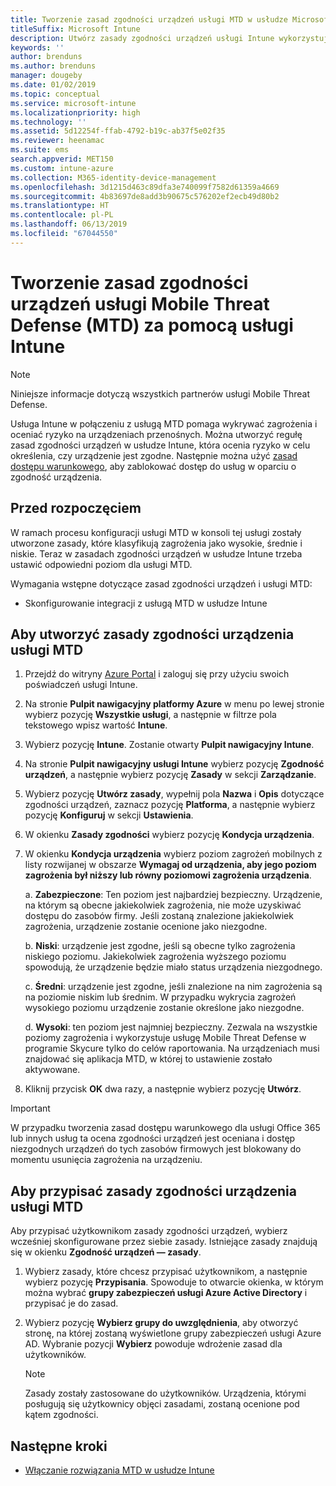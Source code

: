 ```yaml
---
title: Tworzenie zasad zgodności urządzeń usługi MTD w usłudze Microsoft Intune
titleSuffix: Microsoft Intune
description: Utwórz zasady zgodności urządzeń usługi Intune wykorzystujące poziomy zagrożeń partnera MTD w celu określenia, czy urządzenie przenośne może uzyskiwać dostęp do zasobów firmy.
keywords: ''
author: brenduns
ms.author: brenduns
manager: dougeby
ms.date: 01/02/2019
ms.topic: conceptual
ms.service: microsoft-intune
ms.localizationpriority: high
ms.technology: ''
ms.assetid: 5d12254f-ffab-4792-b19c-ab37f5e02f35
ms.reviewer: heenamac
ms.suite: ems
search.appverid: MET150
ms.custom: intune-azure
ms.collection: M365-identity-device-management
ms.openlocfilehash: 3d1215d463c89dfa3e740099f7582d61359a4669
ms.sourcegitcommit: 4b83697de8add3b90675c576202ef2ecb49d80b2
ms.translationtype: HT
ms.contentlocale: pl-PL
ms.lasthandoff: 06/13/2019
ms.locfileid: "67044550"
---
```

# <a name="create-mobile-threat-defense-mtd-device-compliance-policy-with-intune"></a>Tworzenie zasad zgodności urządzeń usługi Mobile Threat Defense (MTD) za pomocą usługi Intune

> [!NOTE] 
> Niniejsze informacje dotyczą wszystkich partnerów usługi Mobile Threat Defense.

Usługa Intune w połączeniu z usługą MTD pomaga wykrywać zagrożenia i oceniać ryzyko na urządzeniach przenośnych. Można utworzyć regułę zasad zgodności urządzeń w usłudze Intune, która ocenia ryzyko w celu określenia, czy urządzenie jest zgodne. Następnie można użyć [zasad dostępu warunkowego](create-conditional-access-intune.md), aby zablokować dostęp do usług w oparciu o zgodność urządzenia.

## <a name="before-you-begin"></a>Przed rozpoczęciem

W ramach procesu konfiguracji usługi MTD w konsoli tej usługi zostały utworzone zasady, które klasyfikują zagrożenia jako wysokie, średnie i niskie. Teraz w zasadach zgodności urządzeń w usłudze Intune trzeba ustawić odpowiedni poziom dla usługi MTD.

Wymagania wstępne dotyczące zasad zgodności urządzeń i usługi MTD:

-   Skonfigurowanie integracji z usługą MTD w usłudze Intune

## <a name="to-create-an-mtd-device-compliance-policy"></a>Aby utworzyć zasady zgodności urządzenia usługi MTD

1.  Przejdź do witryny [Azure Portal](https://portal.azure.com/) i zaloguj się przy użyciu swoich poświadczeń usługi Intune.

2.  Na stronie **Pulpit nawigacyjny platformy Azure** w menu po lewej stronie wybierz pozycję **Wszystkie usługi**, a następnie w filtrze pola tekstowego wpisz wartość **Intune**.

3.  Wybierz pozycję **Intune**. Zostanie otwarty **Pulpit nawigacyjny Intune**.

4. Na stronie **Pulpit nawigacyjny usługi Intune** wybierz pozycję **Zgodność urządzeń**, a następnie wybierz pozycję **Zasady** w sekcji **Zarządzanie**.

5.  Wybierz pozycję **Utwórz zasady**, wypełnij pola **Nazwa** i **Opis** dotyczące zgodności urządzeń, zaznacz pozycję **Platforma**, a następnie wybierz pozycję **Konfiguruj** w sekcji **Ustawienia**.

6.  W okienku **Zasady zgodności** wybierz pozycję **Kondycja urządzenia**.

7.  W okienku **Kondycja urządzenia** wybierz poziom zagrożeń mobilnych z listy rozwijanej w obszarze **Wymagaj od urządzenia, aby jego poziom zagrożenia był niższy lub równy poziomowi zagrożenia urządzenia**.

    a.  **Zabezpieczone**: Ten poziom jest najbardziej bezpieczny. Urządzenie, na którym są obecne jakiekolwiek zagrożenia, nie może uzyskiwać dostępu do zasobów firmy. Jeśli zostaną znalezione jakiekolwiek zagrożenia, urządzenie zostanie ocenione jako niezgodne.

    b.  **Niski**: urządzenie jest zgodne, jeśli są obecne tylko zagrożenia niskiego poziomu. Jakiekolwiek zagrożenia wyższego poziomu spowodują, że urządzenie będzie miało status urządzenia niezgodnego.

    c.  **Średni**: urządzenie jest zgodne, jeśli znalezione na nim zagrożenia są na poziomie niskim lub średnim. W przypadku wykrycia zagrożeń wysokiego poziomu urządzenie zostanie określone jako niezgodne.

    d.  **Wysoki**: ten poziom jest najmniej bezpieczny. Zezwala na wszystkie poziomy zagrożenia i wykorzystuje usługę Mobile Threat Defense w programie Skycure tylko do celów raportowania. Na urządzeniach musi znajdować się aplikacja MTD, w której to ustawienie zostało aktywowane.

8.  Kliknij przycisk **OK** dwa razy, a następnie wybierz pozycję **Utwórz**.

> [!IMPORTANT]
> W przypadku tworzenia zasad dostępu warunkowego dla usługi Office 365 lub innych usług ta ocena zgodności urządzeń jest oceniana i dostęp niezgodnych urządzeń do tych zasobów firmowych jest blokowany do momentu usunięcia zagrożenia na urządzeniu.

## <a name="to-assign-an-mtd-device-compliance-policy"></a>Aby przypisać zasady zgodności urządzenia usługi MTD

Aby przypisać użytkownikom zasady zgodności urządzeń, wybierz wcześniej skonfigurowane przez siebie zasady. Istniejące zasady znajdują się w okienku **Zgodność urządzeń — zasady**.

1. Wybierz zasady, które chcesz przypisać użytkownikom, a następnie wybierz pozycję **Przypisania**. Spowoduje to otwarcie okienka, w którym można wybrać **grupy zabezpieczeń usługi Azure Active Directory** i przypisać je do zasad.

2. Wybierz pozycję **Wybierz grupy do uwzględnienia**, aby otworzyć stronę, na której zostaną wyświetlone grupy zabezpieczeń usługi Azure AD.  Wybranie pozycji **Wybierz** powoduje wdrożenie zasad dla użytkowników.

    > [!NOTE] 
    > Zasady zostały zastosowane do użytkowników. Urządzenia, którymi posługują się użytkownicy objęci zasadami, zostaną ocenione pod kątem zgodności.

## <a name="next-steps"></a>Następne kroki

- [Włączanie rozwiązania MTD w usłudze Intune](mtd-connector-enable.md)
